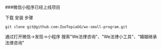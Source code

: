 ###微信小程序已经上线项目

下载 安装 步骤

```
git clone git@github.com:ZooTopiaGG/wx-small-program.git
```

通过打开微信->发现->小程序 搜索"We法律咨询"、"We法律小工具"、"婚姻继承法律咨询"
